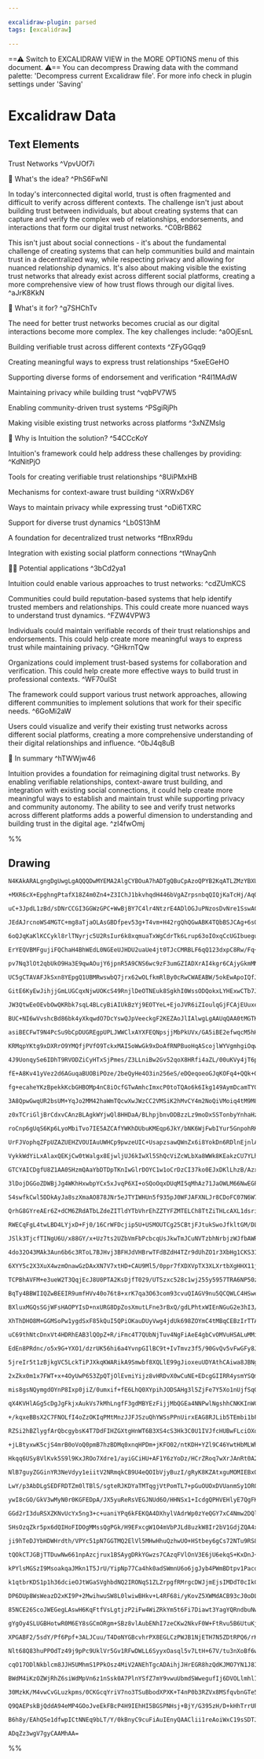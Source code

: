 ```yaml
---

excalidraw-plugin: parsed
tags: [excalidraw]

---
```

==⚠  Switch to EXCALIDRAW VIEW in the MORE OPTIONS menu of this document. ⚠== You can decompress Drawing data with the command palette: 'Decompress current Excalidraw file'. For more info check in plugin settings under 'Saving'


# Excalidraw Data

## Text Elements
Trust Networks ^VpvUOf7i

🧠 What's the idea? ^PhS6FwNl

In today's interconnected digital world, trust is often fragmented and difficult to verify across different contexts. The challenge isn't just about building trust between individuals, but about creating systems that can capture and verify the complex web of relationships, endorsements, and interactions that form our digital trust networks. ^C0BrBB62

This isn't just about social connections - it's about the fundamental challenge of creating systems that can help communities build and maintain trust in a decentralized way, while respecting privacy and allowing for nuanced relationship dynamics. It's also about making visible the existing trust networks that already exist across different social platforms, creating a more comprehensive view of how trust flows through our digital lives. ^aJrK8KkN

🚨 What's it for? ^g7SHChTv

The need for better trust networks becomes crucial as our digital interactions become more complex. The key challenges include: ^a0OjEsnL

Building verifiable trust across different contexts ^ZFyGGqq9

Creating meaningful ways to express trust relationships ^5xeEGeHO

Supporting diverse forms of endorsement and verification ^R4I1MAdW

Maintaining privacy while building trust ^vqbPV7W5

Enabling community-driven trust systems ^PSgiRjPh

Making visible existing trust networks across platforms ^3xNZMslg

🔗 Why is Intuition the solution? ^54CCcKoY

Intuition's framework could help address these challenges by providing: ^KdNitPjO

Tools for creating verifiable trust relationships ^8UiPMxHB

Mechanisms for context-aware trust building ^iXRWxD6Y

Ways to maintain privacy while expressing trust ^oDi6TXRC

Support for diverse trust dynamics ^Lb0S13hM

A foundation for decentralized trust networks ^fBnxR9du

Integration with existing social platform connections ^tWnayQnh

👩‍💻 Potential applications ^3bCd2ya1

Intuition could enable various approaches to trust networks: ^cdZUmKCS

Communities could build reputation-based systems that help identify trusted members and relationships. This could create more nuanced ways to understand trust dynamics. ^FZW4VPW3

Individuals could maintain verifiable records of their trust relationships and endorsements. This could help create more meaningful ways to express trust while maintaining privacy. ^GHkrnTQw

Organizations could implement trust-based systems for collaboration and verification. This could help create more effective ways to build trust in professional contexts. ^WF70uISt

The framework could support various trust network approaches, allowing different communities to implement solutions that work for their specific needs. ^6GoMi2aW

Users could visualize and verify their existing trust networks across different social platforms, creating a more comprehensive understanding of their digital relationships and influence. ^0bJ4q8uB

🧩 In summary ^hTWWjw46

Intuition provides a foundation for reimagining digital trust networks. By enabling verifiable relationships, context-aware trust building, and integration with existing social connections, it could help create more meaningful ways to establish and maintain trust while supporting privacy and community autonomy. The ability to see and verify trust networks across different platforms adds a powerful dimension to understanding and building trust in the digital age. ^zI4fwOmj

%%
## Drawing
```compressed-json
N4KAkARALgngDgUwgLgAQQQDwMYEMA2AlgCYBOuA7hADTgQBuCpAzoQPYB2KqATLZMzYBXUtiRoIACyhQ4zZAHoFAc0JRJQgEYA6bGwC2CgF7N6hbEcK4OCtptbErHALRY8RMpWdx8Q1TdIEfARcZgRmBShcZQUebQBObR4aOiCEfQQOKGZuAG1wMFAwYogSbggANTh6AFUAeQAzAHZCFOLIWERyqCwoNpLMbmcAFgBGUe0AVgAOJp4AZgA2ReHF

+MXR6cX+EpghngPtafX18Z4m0Zn4+Z3IChJ1bkvhqdH446bVgAZrpsnbqQIQjKaTcHj/AqQazKYLcL4A5hQUhsADWCAAwmx8GxSOUAMSjBCEwn9SCaXDYFHKZFCDjETHY3ESJHWZhwXCBLKkiANQj4fAAZVgsIkgg83MRyLRAHUHpIwQikaiEEKYCL0GKygCaSCOOEcmhRgC2OzsGo9oavvDIRBqcI4ABJYgG1C5AC6AIa5AyTu4HCE/IBhDpWHK

uC+3JpdL1zBd/sDNrCCGI3GGWzGPC+WwBjBY7C4lr4NtzrE4ADlOGJuPNzosDvNre1SswACJpHoptANAhhAGaYR0gCiwQyWTjAfwAKEcGIuA7T0+8UmG2G1zGEKbRA4KL9E4B2Mpye43fwvZtPUwfQkABVSEJEagywgoBQcSictrKNfeuVb/eoI+z6vqQ77cg0nBQAKhBGOIvCNiU4FZAAYrg+h8haqAbiUF5QAAgkQygFugwQNH0OZMFA5gEPhw

JEdAJrcnoWS4MGTC+mg8aTjaOLAsGBDfpev53g+T4vm+H42rgQhQGwABK4TQbBSJCAg+6sQAEkCIJXqgEzggUAC+OxFCUZQSAACpIAqLEhFBlvg3KdLB0A/gCgxoCMDbaBcXzDF88zDMMCzTDw0wAhhziXBMnw8JsfwAvcxCPIa8RNNoQVZl8izTNMwxNIsy5Fk2khaaCaDggC0LqvBAhKmiDI4vixJEkgfYUlSUb0lijXMuQHBshymRkTavL8qq

6oQJqKaKlKCCykl8rlTNyrjc5U2RsIur6k8xqmuaTxWgCdrTk6Lrup63oIOxqCcUGIbueguCjBttLEDG44Jk2SadrplzxF8TSpQc5F5pwYLbMWTClhwFYcFW5VfJMTTHDwBU1c2bbBPOXY9qpNr9q9w7pENH1cU206ztjumLsuozzE0Xw8IFanbrun0lAeaI/SeZ5Njh5SAHwbgAHu6g0qSHOADkzCoOoCCoCQIQAPyRl+P4SMLovi1AUsyyV8vE

ErYEQVBMFgujiFQChaH4BhWEdL0NGEeUJHDU2uaUe4jt0TJcCMRBLF6qQ123dxpC8Rw/Fq+gGti5L0uy/rhuVdJckKabaDKXjm4aaVOl6ZMhnGTaZnoOiXwAEKkOX5d1o58DOfzblDHWkwJG8+XxKFPnxMM4VDO8SRBXFdsQIlyWoHWiTTPMS7zNMSNDzlAIlcCZW6ZM6NVbB6OSsqDVMugBItSSbWUsddL790fUDZyrsIXygrCmtWJaomdVzXKC

pv7Nq3lOt2qbUkO9Ha3E9qwAOujY6jpnR5A9CNS6wc9zF3umGZIADXrAI4kgr6CAjyGkmMMJGgN5ibBBtDbgywyH5lhvDVAc8lzrBmEGVs7Y8GoB5lnEoBMhwjhJmzMmJQKZzjYaMGmGx6aZlRizHcWD2aQE5mwjhAJ+YSAdBwGWbBZwwB1sGHoohOB6mwB2VAjhVBRHwKgYC+BiDUBlsJAChBpZsFIpkAAOhwL00RRzGOsMQExhAGi8mwAGACMl

UC5gCTAVAFJkSxn8YEpgQ1UBMRwswbQ7jrx62wOLfkmRlBy0cRwCWAEABW/5okEwApoIQfJHAcGUHY8pmggK4PUcGRwZhiBCB7NQdx1SAK4EqckwIc5gwNOYDARE6R45a2SdYOZcAoAiDlr48JTBIm6wQO4vQ+gfBYEsQgTQqBnGoECPgUZnBmCSEIHIWxmRiA4jCN45gtjVm6KYBSSilz3HqDnOwnE+hjkiH8WYggjSHx6jEiBNJKsKACR0hANR

GitE6KyEwJihjjGmLUGCqxNjwUOKcS49RnjlDeOTNEuk8SgkhI0WssODQokxLYHExwCTb7JIgr0NJqBMly2yQQYI9SCnMCKaU8pgzhBVJqdYsZBLUDNJfK0+WdJCCdO6aeWx/SKlSuGSESi9TUATKmfoGZfy8DqLwIs5ZlK/ERMZZszluzgiYAOUck5ZyLn9Wubc1A9zHnEzHK8ql7zyBGPzGagC4FSCAuEKQEFOKLHKQhUBcS2gjZZBNrBTMnoI

JW3QtwEeOEvbOwQKRbk7sqL4BLcyBiAIUkBzYj9EOTYeL+EjoJVR6iZIoulqGjFCAjEUuxeYyxOJrG2OTYS45xL2HkDJUNClqy2U0vwKEtg9KNnMtZQEhoiSsicrRZeHlfLkk5KFfk+WorimoDKQ+SV0kFUyrqQ0qdCqWmZBVR0kgGqXlPoGUM7AIyDXjMmT0U1utzXzKtUswItrN0OoTjsvZrqKCHJnacoIXqrk3L/f6lggbsjBr8aGz5EbINRo

BUC+NI6wVvshcBd86bk4yXkqwdO7DcYswQJpVeeckgF2KEZAoJlIAlwgLgAAUqQAA0tMGTKIyx1y6MyVyNoHrOEWCQ7QSxUob1SgVFufc0AMwE8jUYFUbRj0WhPAK3kZ4bzeJMEhlniq5wXCPLecJlr1W6gfCAR9mrcnJGfTql9eqsnZLfMCD9f6ihftNb+yp5rjyKiUXeaI4sagSy9LasYQGtrARhUYh0bRQNOrAi6qErrNuwaZFBEhcDzBetGb

asiBECFwT9N4PcSu9bCpDUGREgpUPLJWWClxAYXFEQNpsjjMbPkUVx/GA5iBE2efwqcM5hHdbEXTT4eVe42i3DIm6dX5FsEPNzZbfMo4QEyY4q9Yrb0SqGYIM0YKB3hsuagZw8ttbSwfaEkq7iGivWq8xCxArcnCow0B/VcrjXgcjXM9RJV8BwG2QYfQtI1CEHCE+2p8H9AByiMGeV5PcAmMHUNcgRAYJ+IoLgGAtiKDXOCO4wIbJB0gdQHAMO9A

KRMqpYKtg9xDXRrO9YMQfjPVfO9TckxMAI5oWwGk9xDoAfRNPBuoHqAScojlWYVgmhgiOqwI43n9HU3Qoo+4ggIziBRIt/eoDLLpYrv3QBd7VgLE+DnNG01tj4ejMNVT/QOItlwwMPzhAJV+pqrlmYBAFAMOSDF/Kho2IKAzJ1JIajCbR1EEYDCz8cK7sPb7de8V963uXd94ezF5G/tqB1nrhOYO6QQ9HdDi9csTkh950j6ZFHUeoHR3AJ1OOOB4

4J9UonqySe6IDhT9RVODZiCyHTxSjPmes/Z3LLniBw2Gv52qoX8HRfi4aZL/00uKVy4jT6pXKvzA8s123nXOrH0G6N44wgpucsCcLuVu9iN0Nu74o+DuIQTufqmAlu0SbuO67KSSPuYK/uUAgef6g+cq4ekeTqse8erAjA4S+OqeJy6eqeb6WeYuuegCBetGFixe4QzGI0xsikZsuayEqEBaaARaDsBEdELsFaFEVaNa6APsfszErEQctWciEAba

fE+A8Kv41yVez2d6AGuqaBUOBiPOze/2beQyHe4O3in256eS/eDQeqoeoGJqKOFq4+QQk+Oy0+s+0s8+1ixOpOK+b6lO1Om+LI9OFKTOLOliB+mG3OJ+DSZ+gu2AwufiV+cqt+3ScMD+WG8uOGk+Tur+au2gqAH+gOX+euv+hqxuABZuwB8BiIcq1uUKkBvyAy+Ajuzu1RAySBHuu6XuRq9e6B5ymBAK2BwGuB+u+ByGgQRBiepBKeaeGe1B2edB

fg+ecaheYKzBpekkKcbGHBOMp4nC8iOcfGTwAmhcImxcP0toTQAo6k6Ikg149AymDcamTYGmQUiwUw0wvkdM0wmw8wkwPcxmvAncZmPxrmJQ1mC4EwowiwWYtYSwFwswI8K82kYInm9S1UPmGIfmTUx8rU+M7U58XUjIV8kWg0XInosWT8f8OWmJKWNmaWtUP8VJ8W4o6CeWLoRooCFI+0lokCNI0CZ0cCTYniPochHWpQDWj0wwLWb0bWZ28h30

3A8QpwGwqUR2bsUM+YqJo2MM42haWmTQcwXwJWzCC2VMSiK2hMvCY4m2NoQiVMoiq4tM9M88Sw0itpm4l2XMx4N22Ed2gAvBuAAVe5rHHP9v8qQMrGXioRIEGSGVrmoOGZGWwZmjsXBFwZbDwTbIWsogIbRKWuWiDB7NRIId0HWjaA2jIYgvIYoRHMoQGcGbHPGZRhGdyFJKxmnEpHePsRAFuDxu5oaCcUJkXHNhceGHUCUoOKKgADKPHdDPEDDN

z0xTCriGljBrCdxvCAnzBLAgkWYjwQl8HHDaA/BLhpjbnvDDBzzLz9moDxSSTonbyYnhaHzNQnz4mharbPnQDXxRZDQxZjTMnZaslJYyifxLQgUqiAWTQ0k2h56YK6S7TcngK8lHT8kVZoDnTwLVZVnintKhiNaTAynwUtrpZdZPBBQhS5QzAQwalDbcD5Q6k0KwRjDTxLh1g0WmQsJYxLZ7F9irbrZ8LtZbaUwiJ7ZzwHCrjulCXHZek8W8x+md

roCnp6gUqS6Kp6LyoMbiTvo7IE5AZCAfYWKhDUbuKMEqp6JkY/bNK6WjFwbIYur5GnpohRK96WHMDuLBjYC+AGzICwrRlKV6wqV+JqXPgaV1GMYeGDoGB6V3iGXRJOLApmWkbfb9Q6XRW2X8ox4OW8p6zOVnqCpuUqpeVCA+UZqQSpk5rJkZnWy2w5mXjiE9llp3yQCVqewlm1q+z1r+yVlinGhhztp1mKX3aBVdbhnvoyBMCaUQGRW6XSz6VxXG

UrFJVophqZFpUZAZUEHZVOUIAuUWHCp9pwzeUIC+UsapzsawQWnZx6i8YokDn6RDlnEjnlAABaSEMAAA4h9QAI7fXxCzmqaCRNweT/FxAMzvBZgBTrA/Dqm7CpihS7lgl3BgWoCrgTBjAqnrmxSInXlHHlRokwiPkQVfmBYtTBYElhbYkRb9S/nkkjSUlqjPzAVfTvx0lfws1MmM3UnM0lBwVymcmFZIXFalZNjlYwIYVCkIQIK9XIIGwPQSaLBE

VykkWdYiLxAlaxQEKjCw0tWalgx8EjwljUJ6kIwXl5ShQcViZcWLbXa8WWk8KEakzCU7YLhOniLq1qlSXynikKK23yX2xDXlzPpG7rK8iDKVFgHbqdEoEHopLcp+V3ZB21Ih0MpWCAHypR3UrdFx3HplVZqcFVX5pZl8F1V4TtXERNUiGkBFnVrl30SdXlndWBw4V9XhwdoIpJ2yplGh1p0R0SodFZ0co53ZCtlbEdncCZzca3Vrz5ynHFCialAX

GTCYAICDgfU8Z1AA0SHzmQAaYbDTDpTKnIwGlrDOYC1w1oCrDzCI37ko0EJxDKlLhzB/AzxZQMmAh428AE0YnE1U0vm4nk0fmvRfksg01knNU8gM0TT/wQVs3gUc0rRQUwNNh835aGiIVmjIW6Qi0lBi2ClVaiken1Zy1hhNBK1oPe0IhkX4KMzzyOazYlBG362YSG1626lpHkV/Ha2zDozzasJ+3dncJrbWkj3SXkzbYOliUe2fBe0q09myUCOl

3lDojDGGoZDWBjJg4WKhHxwbpYCx5xJvqP6XI+oSQoOqxDUqMI5qMhAz71JaOWLM66NwEGPxxgHGMK5yB50VXmx5qZm1Xni5lOwSDCGFliF12SFdXSHN0y2tr9VKH+UQBWO2H662OaMBiOOTJ0r6Nc5uPlIeNZFmMlBtnnWpmT3HaHF3W6SDlgDCbz3nHlCyTDAOijAACyuExA0oW9LkQN6mzc5wx5awxCDM4wFw8QgJq4B94I5mSNo8d9MJ2gdM

S4swfkCwl5DDkAyJa8szXmaAO878JNr5eJTYIWHUn5f935pJ0WFJAFXNLJr8CDoFC07N6W78WW0FPNkAqDHJGDPJ2DfJ9o6FroktkAIpNWRDYmkpEm0w5DTtiY1Dukaw3wgM6MTDREkwrDQ2TFrtM8BUfwvD1t5pvpZI/FIjcL4jIlu2btSz7cOtPZwYp2cjvtPpdtt2Q1Ao04cAOIvOHSUMcsWBGG+GTySSqy9qVE8uCd7LnL3LcqvLBG4ZEGJy

QrhG8GYreAEr6Z+dCM6ZRdATbLZdeZITldYTbVhrEhZZTYFZMTELCh8TtZiTHLcAXL1dsrie8rArSrdIAa3iqrPd6rWpZ12xHG5T11fZn9s9j19Tz1Eg9A31mg5kFQTQ0ohFyi9cc5vTLxQwzm19DY7wPAqU4w6tYwgJ2bN9CUKNEi2gqpBUPcwUoU59mzN5OzD53mv9xJEgpNb5JzFN5z7bEhP54D/5j8dzQFDzrzs0cDvAmJ7zyDvNgC8FDbCh

RWECqFgL4twLBD4LYjxD+Fj0/16CrWFDcjip5U+USMOUTCg25CBtjFJtukSwoJfkltGM/DLL/tEAQjAlNp27kA9pol1LM8tLsj528jV2b73ZKi6ArTPhwYcqsRF+bOfIcsnhL6BKkrCK0Hy+sHp+AuCHERKHtR9i3jHGlVwpfjNV2ZgT9VddoTg2NdDVkTjd0TTaNrNZ7d5QmH0TcHuH8R4RSHhOXdr6RHgb49GcXZU9N5EbtTw5pkFx5kAoqgsk

JSlk3TjcfTINgU6U/x88GY/x+Uz7ts2UZbVmFbPcbcqUsJkwTmJCuNVTzbhNrbjzWJfbAWRzgDZzwDFzoDN8f5Nzw70DMFTnk779GWkFI7HzY7Xz87/NvzWDJWALJ067mFwp0tNreF8tuAuEsLNrJ7ukqUJwdDqLbDhamL0M2LKU/kTMBCAJxchLclgjpLjtNrf7VLbFNLntFTrMP7oH3pux77kHEAg4EcpucqrhuOsAzgZAie3aYBw+pq6H5QQ3

4do32O43MAk3Aun6b6c3RToL7BJHvj3BFHJdVHBrwTFdBZdH4TZr9dUhZO1r3XbHg1CKS3I3hqY3M+E3U3jAM35SO3o97ZF1E94nnXYbVTUndThQDTEg8wmAZYL1rTzA+AygqnO9EAe9oiUwenrFfxBCawgJMJ190zoJt9zzfBYwizTmiwyM3cV5NoWzOk9nP9TnhzADp8HnF8XnA71z9NtzAXnzk0rNKNIXbzSDgXc7SxC7sXwtCXAplWWFhD3X

6XYY5c2X3XuX4wzmOnawGzDAxXN7V7xtHD+CAU9Ml5/0ppr7fXDXVpTX3XLXrtbXgHHX11jLIHzL1vSjEg0HhuZR/+6dIBhH5SWltumdGBWBC33vuAvvDS5RAfbRQfKa9RgOA94fgxxH2ah31VvBmEpdDVtHtF9HETFrJQVrLHj3dr7HUfMfpBJuZugfhq4V2lYf/REfInQPYnKkEn4bNTkPC94mBC6I6I2AMmbAAAmqjxmwuR5GjelH5A+wVGs/

TCPBhAVFM+e3ueW2T3QqjEcJ8U0PTA2KsDjfT029/UTSzxc528c1wj255y5957TRA6NP50zZF4LxO8L9O2LwL98wViUCaCForsysaFJLiCx5CpcleULXAOiDV6UN4WbCGYEFBrBaYiudFS+mgLK53tLgOUNMFlBq5zY6uije2sIzt7wCKWLtQ0FI2p6kcOYDLG1h704yssFKCKf0oAHRdzWFEkexqIlkeOTgI6jFDSR8wSZcxuXiGrsDOBV6Aolk

BqTy4BBWIIQZwBEEIR9umfHVv40o76t8+xrK7qa3O63com93cvuQIAGV9nu5QCQWLC4HSweBsg/MPIN8Dy5lBUIMeh30aTdley09fjA9Wk5PVZO5QGTMQDLBqBzIJSTeqmxUzb0p+u9LNsqUWYfAZgDYAGKCUBIIlvIG/WZgeUwj/QdMgMKzssGNKFQkSN5DeJVBbZ7MnyV/Nzuz0JIgNuevnXnq/25rv9QuwXb/uF1nZRdJeMXLkpgxl6rtEu+D

BXluxMGQsSGjWFsHAOPYIsD+nxURG8DpZosXmutLFne3rBxQ/gdLPhtxWIEnNGuG2e3hI3/ZO89ODYYDvIUYFXUWB5QWwXwKKTSwwWjGTlAGD8QT5okxAMgPqE2RhB8qMOfJB4RgDuJ+cbATpGMlOqwULGCKW4fLh1iPC3wzwrwm8NwAfDcm3w/lPtX+EKookwI0EfUnBFkcUyB3dQcd1z6ndtBl3Qvtd30GMdLWTdYwXIye6JNoR+YWEZdCeF6A

XhThDHO8M+GGMSoPw1ygdSxF85kQuI5QPiOKauDUyVwg4jdUk698ZOYmC4tMBqCEBzIrTTAOpFV4RCni0Q9Hlmwp7vB3g9MFYCsFyh0sMIgMfODM1J7jwr6CQQGNT0mD5t822UO8m5k/pM8L+47PeFULZ7vkOeRJHqP2yuYNDhSUDN/oliC5f8IKM7cXl0PZL/9IAgAvocANFqgChhKXbCrEx3YZdBwUwkDrlwOCiIoajMHUtWGfZotyu2DTMJlG

uC69thNtcDnxVt4HDRhEAB3lQOpZ+R/iFmc4T7QUbNjTuv4NgFiAeE4gbCvOMVuHSALuMMiT+XDJHyUqjjTwY1HAt3VTozj5UBTUxhnwLoEjs+xdUkVoJo46DKReg72CX0gBl9ZCrHMwYk2vArjxx8adcbHx7pbijG84kxouPb5lMQeobLwccR8F99oe6AQgAAA1ZI0oTAC2EWAT8dR6bCBhpmdFpQAYxomeLlGX6AkQo7xYnpvxM7b9LyLwP6Ms

EdEn8PRdnc/o5x9G+YXO1/dzrUK56hi6a4YvnpGIlBC9t+IvTmvz3f5/90GvQv5vFwGFy8Jam7FurLV3YSYkIBYhUgiwbCn162mArUmgDdKG8xsxvOCIaRIS+QRstXM0vVxbEO02xcjTsdTG7GIx1a79E7AwMHGe9hx3vQdOLBnzMAIMkuYes4EoCDR5UBHepEuIgCtMnJGjVyc+MPQ4RPJTOODG+l8ko9NWPjYkTn34LUcbuBfRhqIQvGlkG6tI

5jreIr5t1zBjkgVC5LckTiPJXkqKWARikA9Smwbf8XQLlE99gJioxeuUDYAthCAiwa8JBNgEITAaSEg0V8HSgYTfIAMC4GmAtHcAtg1oknlvztELNZg0NH4vfROC2dtmVEioW22DGud/R3bIBpzwf71CWJ98Nic0KjE0SP4XE9obxLOkJigEPQwWqmJQogC12mYqWtmLS7QCPqsk8UhryCg9x/IyzcsapMrFsNqxypLYNuRWDv1GxRLZgSS1bGCV

2xZkx0m1x7FWT+x+4OyUwP653ZpQTjOlEvmiYijz8vHRDvX0wCuNE+EDcgGIIRR4ysmYSQmfd2JlxEokZMuWDk31BUy9x2rQuhoJO4niUpZ4tKS6wykdU7ujaXKe2MZG4z8ZjMmDuong6kyIinM2MNzN/G1Su+oPQCfdUEy+Co2/giQFOU0BfABQdMSQK00n79SZ+PxKYD8FmBMwlgzogKBNLQDHBcJGQ20TZlN7HlaWaYA/r5Hx6n9PR601APs1

mis8gsNQymgdOYnP8Ixp0jiZ/0umxif+fE6LhQ0XYpihJODSAHg3l5ZjFe7Y5Xo1nUjfSqGIiLMLlANK68lhwM29ppLiixRMw2UaGUQKHF7CEZ37JGUcNa60w0ZfYzrm7wuFYyZRPTBFI62dbNl/EJYWceUhyI8E1c/kyedyzGpysfhb6Bearl248hVB+4lQUd0Sl59TxFIkWUXxu40jS+dIqWQyPvF3YV51dNeW6w3lgEt5b+aqUG07JayAJ8op

qX4KVHlAGg5cDgJgFkjxAukVs7kMhLngfF3gdMBYEzFijjMbQGEa4NNPwlNgshhCNKKInWCoxVg40rCcHMollCHOG0y/nROqEBjGJscsBjz1YlND7mN0j/slhjFOc4xv/DOT80Elxdc5toDMQXLelFy5GJcx6A6HLkIDusLpfTJeWUnMM1JtFLAY3JmDNzCE2YfSVb2xk29jJiM0yb3Md79zLJg813rZLA72T9W5QXCP8nBxyDJcG+WnAQB3xTVk

+/kqxeBBsX2C7FNOLfI4oZzOKIqPMtMnzJJFJSzuQhYWSsPPnUirxEAG8RJLib5TEmbi1bF6jXneKgiTipvtCg/mid3B3fcHgqP/ktTmQ0oCODAAACKHAeUL1KiHWzfsy4A+tV0+LH93RF9VAOsA9k2jZpNmKzqhOVIwlfgxQkOaQuZ7nTI5ZNaOb2y2mP9B2fnDhS0M4mpYrp7EtkndMznS80xuDARWJOGHxLcxYYSTBIpwSVz/Ix9MsepKIgKK

RZSi2hBZlygfArQbcgybsK4T7DdFIHZGXtgHnWT6B3XS4cS3Hk3C0U1IVJfcHUBwFLciOXon7lb5UYvsmRfyTwIQAgq5BYK/PA33GTQq+csKmNI3n0KXJAltAvbofKPGhLyREDVqsWQvkxK4lOY5MXfKGpIqUV9gtFRCpqKGodC2KgPHCr0IpUd5JTT+cD2/n1SweM9QpQbIAUw9NA6IYgDwBgBPRIFwNepcaUWbGlp4nxcSnlHpiAkSs0JJIL5H

+jLBtyxwK5cjS4mrB0oVoQ0pmB7hzBDMq0xnqHPDm+jKFO02/ntKDH+YZl9C46YwtHbMLWhbC86fMuYX8SEKPC/oc9MGGCLQWkA4udAJkxHLSKbCZuQ2C2CnkgZt5RdlWLvaQzVwR/Z9jDMMkkCv2ojHuZSwMUrhtyWYJoBjJkpmKtFXvdAP6UACWO4AFgCf0oAG6d1AOZDYA9AsgDeXAE6yID+sCVUZAMu2q7U9q+1Q0QdcOvFYRpCVWfXVpoJY

Hkqq6USy8VlKvk5S9l9KxJROo7Xdre1/ayiGCiHU+AF1Y6zYoDz/HCrZRoq7wXrJAnRt0A2AYgC9RqD6AZM6IAUIqvU6/ZJ4CQBYPkJblRRXZ2DNYKqrmAqLlwjCWtQRPHj/F3izmU4JsGhJPt36DPbUveTIVhzKhrqqOdQpjnTLDp8ck6UwqTmsKU57CtOaGq4VJil2QAp6emJekxqIB70qAeMMegzkD2spI9oWIRZ0xJsWUanrXP16oBZgDc2h

NlB7guyZGGinYR3NeVdyy1eiitV2NRmqkCB9U4eQOIbVjyBuzI/gRyK8KZAtxguMOMIEBxOtkQFIfkXSiyXvgJRXzSEUCt4FyDTNficzenUs3sB7w0SWzWwHs0E4wkTm+QEuoSmkrj5Qs0+ZEqpFbqJZPVO8QesZUyC7hCI7zcNzNx+brNgW4ESFucbhaXNEmKUZrI8GVMxVf8iVcUvQBIQXq0oYYBUHMjShmsNSwFUqucBpDCEAUVDRvBdE6qSs

LwY/p3AbDLgSEDFRDTZm0lTBlS/sgteRJKDYaTMTqgjVtPomTL7+pGuOUOxDVUanmSy1OR0PjEQAw1Wc5dixq2VsadlhckYSIugGWy+NxFQTWwjyErBDS6ixRSpOwaLDQZ2AgGNuQ+0BRLeSm8xSpp0Xdz1NlA8yVpp6x0sbJfy0eQCoG6Yh9AbhSiHpWEBeEUOmGOANJC9TOByQYQPxDt1HxvCFYA6xDPYmTDuIMg+gZpCwHgw7jcMjlNQplsnF

ywI8cGO/GkV3wMyN0r0KGFEDpA/JX5yuReRsVEGJNUd6O/HHNSx1+IcdgQPHVEHlyE7QgFKUnY0S5GT4KdlEKnf+ApR06GdgOKlMzrkCs7HsXmjnZtR50y5MmzjQXSwGF1+JN54u7eawQPFasglB4ldQLLXUnyKV6UqldEu3XXjr5e621qloRQy7xucu9nUroQAq6CdROzXWBhHza7ydBsSnVEinRG70gJupnV+M8Yno2d1uwfJzvwJ26QicsgXS

GGd2rI3duRSXZKNvUcYx5ng3+c+uaniYPq6kFEKQA4DXhylVAdrWp0zYeQGY7xC4Nmw2DQlAYuvYrD1jbhvANgG8HSUuG6X0U8oizBzKjHhLDwHV9FVbZtP8wbbiNUyr1WRt210b9tF0w7bRuO2cLuh6yiNZsrznbKN2uyulRKW40SYlMT25Wi9u6zjBqe8whTV9uYbZRpNE2SbM5gZjnLCBzy5TfDIh1qaPl+izTf3O03w7fl7Y/5XDMBVdpv0X

SHsOzqZkr5px6dQIHoFIDOgMMssQgPGk/H9EFxcgW1O4mVbPJLd8uzkW8Ir2bV1GdjZQA4x0bZMKZqIqdO4nZn64FZ3HEmTAE92803NxBtVD+jIPW6KD5OKg2bhoM4h6DJyRg8wbnGsHvx7B1ZFwZJg8H2d/B4DJXrgxCH0m2jWvS40kNgEZDWh4QyzKFxKHiV5VIkcEqPlkjA9G6hLZlKS0PdpZDKqEaqnVQaGFdshrDuoh0OH4oqdBolJsiYPb

ji9hTeDJYbHDWHrdth/VPYc51pN7GGTMQ2ElVl5MHwHhuQzhwUO+HStbey6gCs72NTu9RS8TNKCQgMwhADoIUP+on2AacoWPbNlV2P6fa2ldyl4OrVX2XB/IfWL2fRRKxHAnMbwXyK6KXjEK14rSqEOUPw2n6cSRG3aYGLqE7a5lt+2kkGsZKIMn96cl/dwoek5zZeQLZLkIru0gdRFEmcIbBVWzPa5Jlc6nniyn2ZroDFy6sdrWX4wlPgha9uWD

tQOkCTJGBjTTDuwNw661npAzcjrux1BSAygDRkYGwzs7CAzqFVlOnV3E6jU6ekqS+KxDnJ+w5AOQb4ncRqsvUhRhI8UeESbUy0e6cNCQSqMbocdfhDgECORB7o1ZnAT7FymPTNGaZiTfE4SZnzEm1q1usk3sh9aUnU9JO2k6FL0D8hJUzJ+waKz9YcmcqVurk84Rt1c6OZCSAU3LCFMCdXdYBcnMCMlPQwZTR6bIM0Ytje6iVu8klXqwD2xag9os

kPYlsMGSzI9MsoakqaJMkn1T5JrU/YipNp77Ca4hk0adSWmnU6o6jgJyb4PWmBDtpv1PacoiCmXDIp104rIlNczpTuhb0y3pcGtGUD9LBqQUuq1Q9X1EARYB9TYCtNCAPAXAF0zH1o8NMcwCYHplCjjS7V1PHVeJXSiFs19Sxn4CsZMyGkq2/xZAZRQwVLaShm8Q486tonraqFZxmhdtroVhjfVe2m4zRuDXXH/jTxxjdnN4VvGwB4kn/T8dwDmQ

k1qtbrKDS1p1h36dcieOJtWGaSVghbdNQ2IRONqS1ZLZrpgfRMrgcDWJjmEjsIMDdT0cIkCOzuYDStH5uWgLU5vy12bsk4QV5PyDFxjJTKXRIeqt0+7x6wkGpkRj0UcHkZtdTwyXEYaNTH4Ak5gcAsmGbOnaVDAVflmyPhHW6CLTrVecRdqMAQQ+KIMi8Foot/okihqT3AxbR1x7QtG6Viyq0EFrUuL8IniyvHjRREBL2AIS86F9N7zeZvu/mceJ

DP6DUp8WsWeazD2xKI9P+2MwihwuSW8L0lwiwBHkv+L4RF68i/yKovZ5XWMdACB93cJ0oDLPrIy5xdmTcWJxvFyy0EhssiWBVuSjvZVqfVz1uzhs9AF8E0CSZhg31aYEIG1Hng02fUqBUMAuDvFet5wfpYFHvo6q/pK+04OvuWNb6TMywHTHNu1pv0hlVTfYxJiPNraz9Z591ecaYlXmjpoLBOZRrvMP6HzDx+jc+YEkvG3zIk94+ALBaR7vz5Sv

85NCE26ScoJWEGegLAswH6KqFtfVsLgtjzP2iFw4WiZRkYm5t6Fi7Diawt3YagYQRndbuNwapFIvrBlLnvMtsrQCwfaaogViTR090t8dxJyrT4xohi1jBpHgTsox4JimQYgnLCd2IhfEcqQwwjcYKc4cjpjeDMGCzwqQ0i8psSxADBtQx2dUN3xSsipT2p4bQIeNBivCuh8B6Wl1AlipxtB5JxIxUs+MTjyk2piFNl3dTesK8WzK5u03SRg8S+BM

gYgOy4SLUGBHotwR0M6EY8sGCmORgm+SBz8vlAubENhI7zeCKw2NkvF0W+FtRvu5B6UtuKjLbxspNCbmVXZCTYTwkFVbVNw1DTeFurELE2tpm3rdZuG2clbgoqx2aq1dGat4mO4tKGlAlIKAqwYY9P1+yBREgawTYHMOdEbxnROq5zK3EvIGk/iqUAKNCWGu6RLyHxLMONoQVBQsNZ/EZd6LuMnmFrbqskHf32mXmfOa1yBhRv9V362hR266bljW

XPGABF2/5sdY/Pf6Ppf+3ALJCuu/T4DoNYGBcvhrPX8EGLCzPWJB1NjETH7N5ZDtRPQ6/rK4fNquUBs9di1Fi9WIAEvd6QUaiEBo6OQewcdUNQFgAOkUBFkB6QDAdVV/Ty6py2SpCMmsIz4RqM8lrykDVEmkDwBzA5JxwO07d6irZnZKuRsyrkq9AEYAdDDAGgFAOoPoBKQl2Yhk+7TCQne3OYAYTMRAzMd7HpRPi2UUZvPogPgkUaH2oaT3DPqz

Nlt68Q83huPPOdTz49j9pPc9UklVr5Gv1RFwDWLL6SyyxOasql5v7LtH+67V/tu3nXoBf6wAwJqBPdYq5CwHuJQnPtoB1al9zCBZnPJ1g77sM99l9bIFQ7JG3Y6nlaBHgI78DmFnGWlo832CcRCsQHNYq7y2KJxgQMk9EGw4NIzK4W/IuXEBF6hstKdAS1uO1vB5ZTUACKd5OinB16kxGcysiuNOcBpDagdFQnw5VYr4VEaWxAmSKPFm7Dgh8oyI

cqO17ODlNkblcm8JJH5UMhmS1PPkOsz4MiV2ANEhTgcADAihjJHrEGR8hzQdKJMO7YN1J8IqPt5AhjaSSB2eRgOIEWLiYAONHAo4aGHSijuqow8VKGKavkdRmVogCAdm7TPc12D+B8Tg2Ik/cXJPPFqToECTn8CutQUSaMAkpZ5R5O/UhTjccU+oMM3cMZT705U4qlNIanygOp+8mZX8DWVotzlZ08uTdOErVp7kSWfwKOGKjzh/nX6jGdEAJni+

BWdM4iKzOZWjRhZ6siWdMpVn6z1nSsk0A7PlnYSfZ7mY9vwuUbmdSWwegufIj6DVOLlmhlIB3OyTyt/gWEmeeodVk7z0U5894ijpvnRt/wybccshKYtrliJXr3DO11qVXl2lSlpwd3ZjNtZkEQk+iRJPKY4L+NGk6heZP47YtpjKgCRc+atwb4zcei9MMl6sX4U8qXPIfAxTCXwKxp+olJdtPMVcVCl/1Cpc2G+nJRgZxo0ZcO7smrLxxPng5dTO

30MzkK/M4vwCvGLuzkpms/0CKGcqYriV7no3TSuBbodXPXK+T4nP0b3RZVx8MSfqvbnGTe5zq+7R16DYDel5wTbef4uPnCcL5/kmaMFX077R4q0BOfXgAhSEmJ1kKGETcATI0AEqBkHKCzgQI/QBgGQXLhqOSagSD9w0CffBJSAt8TXOkCFARy/Rpx68SID/fgZX3Hqi45o+/dgeho/7/QEhA2sL2dgsSuD1kAQ+AfqN21tD7+/g/gYsPmWR86X3

Q9QAEPskBjQddA94eMP4GOoJveEkFBcP4H9IEhHI5BGSPNHsj+BjY/G395zH/D+kHhTrrUPP7lj/oAvfV1cIv7sXCVGRFEMBPtH9IEN2IDSfkQbOGAmGBk+j6mPYnwT/oDU9i5rwTV9AJ1CffMA3c/IcCU8EzATAVg6wY1csAxa8PJoln/ABPzQAwl3il5bc2udih5Rz6EAIwKOP0BXviwBAFSHCG8gHAsoowUq4p+4/pAKPGCOUqdtWxPvqQJAR

B6h8y/EAhQSe1dfwpICtNNEq9bLT/Y/0kBnyC9cuFiAuIEnyQAAClii1reAoiWxC19sSDTJgAASm5DyRlAAYDkOUAa+4BmvZw3gBN4WDwgw5UwPr/F70+Zp349HhFduw40ZB5I9esZGF6bBRu2EIbUvkQF9id9uyKuL+d2SlS9khVCAeL3YBKQ85mAAoCOHABK8GxXuwQF5RJgdOPisQO37CCZ+uvBAUqjEf8AYGM+RCmWUTjwaEDwjfeVx/CQyO

ADqZz3wgV7gyCAAMhAA=
```
%%